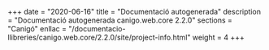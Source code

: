 +++
date        = "2020-06-16"
title       = "Documentació autogenerada"
description = "Documentació autogenerada canigo.web.core 2.2.0"
sections    = "Canigó"
enllac		= "/documentacio-llibreries/canigo.web.core/2.2.0/site/project-info.html"
weight      = 4
+++
